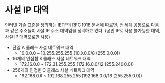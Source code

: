 # 사설 IP 대역

인터넷 기술 표준을 정의하는 IETF의  RFC 1918 문서에 따르면, 전 세계 공통으로 다음과 같은 주소들이 사설 IP 주소 대역임을 정의하고 있다. (공인 IP로 사용 불가능한 대역, 사설 IP 대역으로만 사용)

- 단일 A 클래스 사설 네트워크 대역
  - 10.0.0.0 ~ 10.255.255.255 (10.0.0.0/8 (255.0.0.0))
- 16개의 인접합 B 클래스 사설 네트워크 대역
  - 172.16.0.0 ~ 172.31.255.255 (172.16.0.0/12 (255.240.0.0))
- 256개의 인접한 C 클래스 사설 네트워크 대역
  - 192.168.0.0 ~ 192.168.255.255 (192.168.0.0/16 (255.255.0.0))



